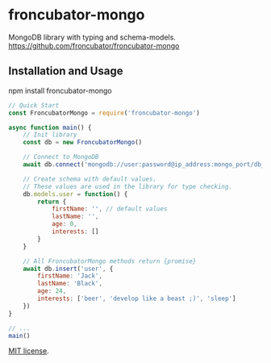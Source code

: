 # froncubator-mongo
MongoDB library with typing and schema-models.
https://github.com/froncubator/froncubator-mongo

## Installation and Usage
npm install froncubator-mongo

```javascript
// Quick Start
const FroncubatorMongo = require('froncubator-mongo')

async function main() {
    // Init library
    const db = new FroncubatorMongo()

    // Connect to MongoDB
    await db.connect('mongodb://user:password@ip_address:mongo_port/db_name', 'db_name')

    // Create schema with default values.
    // These values are used in the library for type checking.
    db.models.user = function() {
        return {
            firstName: '', // default values
            lastName: '',
            age: 0,
            interests: []
        }
    }

    // All FroncubatorMongo methods return {promise}
    await db.insert('user', {
        firstName: 'Jack',
        lastName: 'Black',
        age: 24,
        interests: ['beer', 'develop like a beast ;)', 'sleep']
    })
}

// ...
main()
```

[MIT license](https://github.com/froncubator/froncubator-mongo/blob/master/LICENSE).